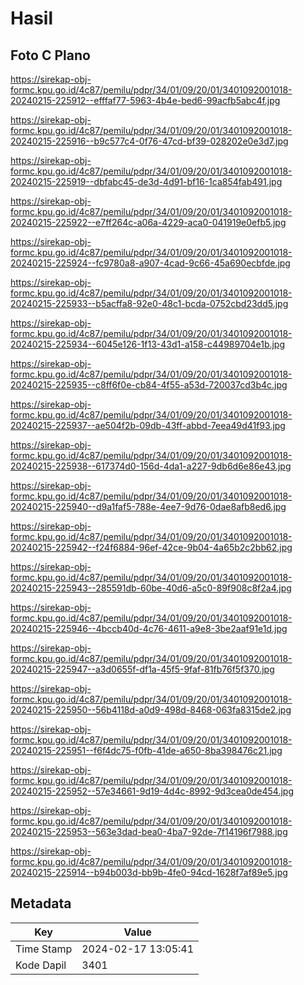 # Hasil

## Foto C Plano

https://sirekap-obj-formc.kpu.go.id/4c87/pemilu/pdpr/34/01/09/20/01/3401092001018-20240215-225912--efffaf77-5963-4b4e-bed6-99acfb5abc4f.jpg

https://sirekap-obj-formc.kpu.go.id/4c87/pemilu/pdpr/34/01/09/20/01/3401092001018-20240215-225916--b9c577c4-0f76-47cd-bf39-028202e0e3d7.jpg

https://sirekap-obj-formc.kpu.go.id/4c87/pemilu/pdpr/34/01/09/20/01/3401092001018-20240215-225919--dbfabc45-de3d-4d91-bf16-1ca854fab491.jpg

https://sirekap-obj-formc.kpu.go.id/4c87/pemilu/pdpr/34/01/09/20/01/3401092001018-20240215-225922--e7ff264c-a06a-4229-aca0-041919e0efb5.jpg

https://sirekap-obj-formc.kpu.go.id/4c87/pemilu/pdpr/34/01/09/20/01/3401092001018-20240215-225924--fc9780a8-a907-4cad-9c66-45a690ecbfde.jpg

https://sirekap-obj-formc.kpu.go.id/4c87/pemilu/pdpr/34/01/09/20/01/3401092001018-20240215-225933--b5acffa8-92e0-48c1-bcda-0752cbd23dd5.jpg

https://sirekap-obj-formc.kpu.go.id/4c87/pemilu/pdpr/34/01/09/20/01/3401092001018-20240215-225934--6045e126-1f13-43d1-a158-c44989704e1b.jpg

https://sirekap-obj-formc.kpu.go.id/4c87/pemilu/pdpr/34/01/09/20/01/3401092001018-20240215-225935--c8ff6f0e-cb84-4f55-a53d-720037cd3b4c.jpg

https://sirekap-obj-formc.kpu.go.id/4c87/pemilu/pdpr/34/01/09/20/01/3401092001018-20240215-225937--ae504f2b-09db-43ff-abbd-7eea49d41f93.jpg

https://sirekap-obj-formc.kpu.go.id/4c87/pemilu/pdpr/34/01/09/20/01/3401092001018-20240215-225938--617374d0-156d-4da1-a227-9db6d6e86e43.jpg

https://sirekap-obj-formc.kpu.go.id/4c87/pemilu/pdpr/34/01/09/20/01/3401092001018-20240215-225940--d9a1faf5-788e-4ee7-9d76-0dae8afb8ed6.jpg

https://sirekap-obj-formc.kpu.go.id/4c87/pemilu/pdpr/34/01/09/20/01/3401092001018-20240215-225942--f24f6884-96ef-42ce-9b04-4a65b2c2bb62.jpg

https://sirekap-obj-formc.kpu.go.id/4c87/pemilu/pdpr/34/01/09/20/01/3401092001018-20240215-225943--285591db-60be-40d6-a5c0-89f908c8f2a4.jpg

https://sirekap-obj-formc.kpu.go.id/4c87/pemilu/pdpr/34/01/09/20/01/3401092001018-20240215-225946--4bccb40d-4c76-4611-a9e8-3be2aaf91e1d.jpg

https://sirekap-obj-formc.kpu.go.id/4c87/pemilu/pdpr/34/01/09/20/01/3401092001018-20240215-225947--a3d0655f-df1a-45f5-9faf-81fb76f5f370.jpg

https://sirekap-obj-formc.kpu.go.id/4c87/pemilu/pdpr/34/01/09/20/01/3401092001018-20240215-225950--56b4118d-a0d9-498d-8468-063fa8315de2.jpg

https://sirekap-obj-formc.kpu.go.id/4c87/pemilu/pdpr/34/01/09/20/01/3401092001018-20240215-225951--f6f4dc75-f0fb-41de-a650-8ba398476c21.jpg

https://sirekap-obj-formc.kpu.go.id/4c87/pemilu/pdpr/34/01/09/20/01/3401092001018-20240215-225952--57e34661-9d19-4d4c-8992-9d3cea0de454.jpg

https://sirekap-obj-formc.kpu.go.id/4c87/pemilu/pdpr/34/01/09/20/01/3401092001018-20240215-225953--563e3dad-bea0-4ba7-92de-7f14196f7988.jpg

https://sirekap-obj-formc.kpu.go.id/4c87/pemilu/pdpr/34/01/09/20/01/3401092001018-20240215-225914--b94b003d-bb9b-4fe0-94cd-1628f7af89e5.jpg


## Metadata

| Key        | Value               |
| ---------- | ------------------- |
| Time Stamp | 2024-02-17 13:05:41 |
| Kode Dapil | 3401                |



